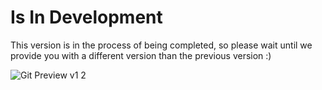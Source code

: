 # Is In Development
This version is in the process of being completed, so please wait until we provide you with a different version than the previous version :)


![Git Preview v1 2](https://user-images.githubusercontent.com/93382556/145690456-704e3f9a-4dd4-485d-a983-9f08f88c374c.jpg)
